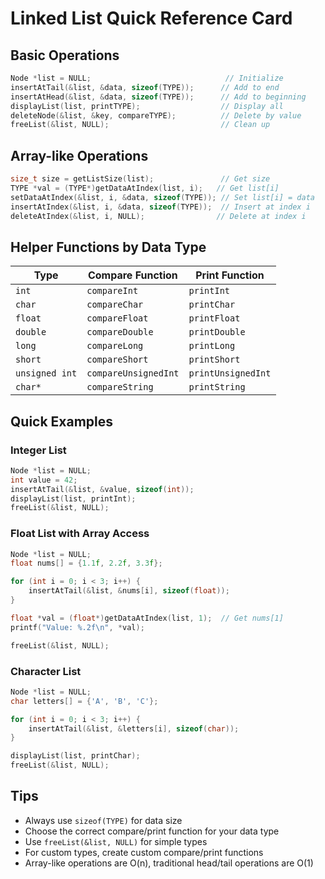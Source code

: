 # Linked List Quick Reference Card

## Basic Operations
```c
Node *list = NULL;                              // Initialize
insertAtTail(&list, &data, sizeof(TYPE));      // Add to end
insertAtHead(&list, &data, sizeof(TYPE));      // Add to beginning
displayList(list, printTYPE);                  // Display all
deleteNode(&list, &key, compareTYPE);          // Delete by value
freeList(&list, NULL);                         // Clean up
```

## Array-like Operations
```c
size_t size = getListSize(list);               // Get size
TYPE *val = (TYPE*)getDataAtIndex(list, i);   // Get list[i]
setDataAtIndex(&list, i, &data, sizeof(TYPE)); // Set list[i] = data
insertAtIndex(&list, i, &data, sizeof(TYPE));  // Insert at index i
deleteAtIndex(&list, i, NULL);                // Delete at index i
```

## Helper Functions by Data Type

| Type | Compare Function | Print Function |
|------|------------------|----------------|
| `int` | `compareInt` | `printInt` |
| `char` | `compareChar` | `printChar` |
| `float` | `compareFloat` | `printFloat` |
| `double` | `compareDouble` | `printDouble` |
| `long` | `compareLong` | `printLong` |
| `short` | `compareShort` | `printShort` |
| `unsigned int` | `compareUnsignedInt` | `printUnsignedInt` |
| `char*` | `compareString` | `printString` |

## Quick Examples

### Integer List
```c
Node *list = NULL;
int value = 42;
insertAtTail(&list, &value, sizeof(int));
displayList(list, printInt);
freeList(&list, NULL);
```

### Float List with Array Access
```c
Node *list = NULL;
float nums[] = {1.1f, 2.2f, 3.3f};

for (int i = 0; i < 3; i++) {
    insertAtTail(&list, &nums[i], sizeof(float));
}

float *val = (float*)getDataAtIndex(list, 1);  // Get nums[1]
printf("Value: %.2f\n", *val);

freeList(&list, NULL);
```

### Character List
```c
Node *list = NULL;
char letters[] = {'A', 'B', 'C'};

for (int i = 0; i < 3; i++) {
    insertAtTail(&list, &letters[i], sizeof(char));
}

displayList(list, printChar);
freeList(&list, NULL);
```

## Tips
- Always use `sizeof(TYPE)` for data size
- Choose the correct compare/print function for your data type
- Use `freeList(&list, NULL)` for simple types
- For custom types, create custom compare/print functions
- Array-like operations are O(n), traditional head/tail operations are O(1)
